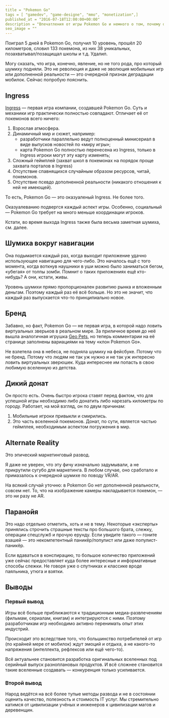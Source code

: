 ```yaml
---
title = "Pokemon Go"
tags = [ "gamedev", "game-designe", "mmo", "monetization",]
published_at = "2016-07-18T12:00:00+00:00"
description = "Впечатления от игры Pokemon Go и немного о том, почему она такая популярная."
seo_image = ""
---
```


Поиграл 5 дней в Pokemon Go, получил 10 уровень, прошёл 20 километров, словил 133 покемона, из них 38 уникальных, позахватывал/позащищал школы и т.д. Удалил.

Могу сказать, что игра, конечно, явление, но не того рода, про который шумиху подняли. Это не революция и даже не эволюция мобильных игр или дополненной реальности — это очередной признак деградации мобилок. Сейчас попробую пояснить.

<!-- more -->

## Ingress

[Ingress](https://www.ingress.com/) — первая игра компании, создавшей Pokemon Go. Суть и механики игр практически полностью совпадают. Отличает её от покемонов всего ничего:

1. Взрослая атмосфера.
2. Динамичный мир и сюжет, например:
    - разработчики параллельно ведут полноценный минисериал в виде выпусков новостей по «миру игры»;
    - карта Pokemon Go полностью перенесена из Ingress, только в Ingress игроки могут эту карту изменять;
3. Сложный геймплей (захват школ в покемонах на порядок проще захвата порталов в Ingress)
4. Отсутствие спавнящихся случайным образом ресурсов, читай, покемонов.
5. Отсутствие псевдо дополненной реальности (никакого отношения к ней не имеющей).

То есть, Pokemon Go — это оказуаленый Ingress. Не более того.

Оказуалеванию подвергся каждый аспект игры. Особенно, социальный — Pokemon Go требует на много меньше координации игроков.

Кстати, во время выхода Ingress также была весьма заметная шумиха, см. далее.

## Шумиха вокруг навигации

Она подымается каждый раз, когда выходит приложение удачно использующее навигацию для чего-либо. Это началось ещё с того момента, когда воткнув наушники в уши можно было заниматься бегом, «убегая» от толпы зомби. Помнит о таких приложениях ещё кто-нибудь? А они, кстати, живы.

Уровень шумихи прямо пропорционален развитию рынка и вложенным деньгам. Поэтому каждый раз её всё больше. Но это не значит, что каждый раз выпускается что-то принципиально новое.

## Бренд

Забавно, но факт, Pokemon Go — не первая игра, в которой надо ловить виртуальных зверьков в реальном мире. За приличное время до неё вышла аналогичная игрушка [Geo Pets](https://play.google.com/store/apps/details?id=com.keceramr.geopets), но теперь комментарии на её странице заполнены вариациями на тему «клон Pokemon Go».

Не взлетела она в небеса, не подняла шумиху на фейсбуке. Потому что не бренд. Потому что людям не так уж нужно и не так уж интересно ловить виртуальных зверюшек. Куда интереснее им попасть в свою любимую вселенную из детства.

## Дикий донат

Он просто есть. Очень быстро игрока ставят перед фактом, что для успешной игры необходимо либо донатить либо нарезать километры по городу. Работает, на мой взгляд, он по двум причинам:

1. Мобильные игроки привыкли и смирились.
2. Это часть вселенной покемонов. Донат, по сути, является частью геймплея, необходимым аспектом погружения в мир.

## Alternate Reality

Это эпический маркетинговый развод.

Я даже не уверен, что эту фичу изначально задумывали, а не прикрутили сугубо для маркетинга. В любом случае, оно сработало и примазалось к очередной шумихе по поводу VR/AR.

На всякий случай уточню: в Pokemon Go нет дополненной реальности, совсем нет. То, что на изображение камеры накладывается покемон, — это ни разу не AR.

## Паранойя

Это надо отдельно отметить, хоть и не в тему. Некоторые «эксперты» принялись строчить страшные тексты про большого брата, слежку, операции спецслужб и прочую ерунду. Если увидите такого — гоните взашей — это некомпетентный паникёр/популист или даже популист-паникёр.

Если вдаваться в конспирацию, то большое количество приложений уже сейчас предоставляет куда более интересные и информативные способы слежки. Не говоря уже о спутниках и классике вроде паяльника, утюга и взятки.

## Выводы

### Первый вывод

Игры всё больше приближаются к традиционным медиа-развлечениям (фильмам, сериалам, книгам) и интегрируются с ними. Поэтому разработчикам игр необходимо активно перенимать опыт этих индустрий.

Происходит это вследствие того, что большинство потребителей от игр (по крайней мере от мобилок) ждут эмоций и отдыха, а не какого-то напряжения (интеллекта, рефлексов или ещё чего-то).

Всё актуальнее становится разработка оригинальных вселенных под серийный выпуск разноплановых продуктов. И всё сложнее становится такие вселенные создавать — конкуренция только усиливается.

### Второй вывод

Народ ведётся на всё более тупые методы развода и не в состоянии оценить качество, полезность и стоимость IT услуг. Мы стремительно катимся от цивилизации учёных и инженеров к цивилизации магов и деревенщин.
